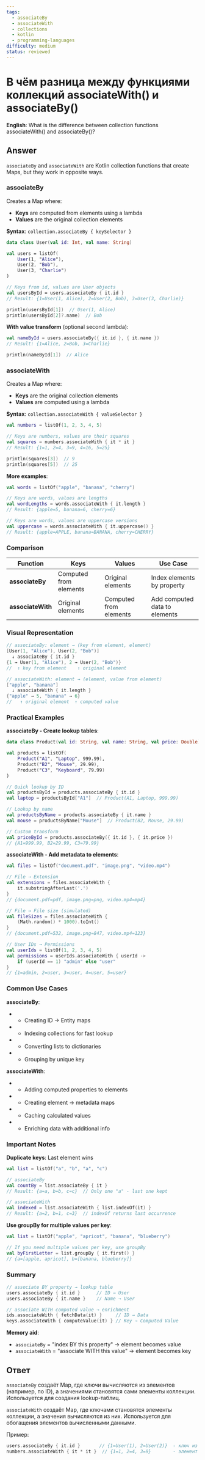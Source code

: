 ```yaml
---
tags:
  - associateBy
  - associateWith
  - collections
  - kotlin
  - programming-languages
difficulty: medium
status: reviewed
---
```


# В чём разница между функциями коллекций associateWith() и associateBy()

**English**: What is the difference between collection functions associateWith() and associateBy()?

## Answer

`associateBy` and `associateWith` are Kotlin collection functions that create Maps, but they work in opposite ways.

### associateBy

Creates a Map where:
- **Keys** are computed from elements using a lambda
- **Values** are the original collection elements

**Syntax**: `collection.associateBy { keySelector }`

```kotlin
data class User(val id: Int, val name: String)

val users = listOf(
    User(1, "Alice"),
    User(2, "Bob"),
    User(3, "Charlie")
)

// Keys from id, values are User objects
val usersById = users.associateBy { it.id }
// Result: {1=User(1, Alice), 2=User(2, Bob), 3=User(3, Charlie)}

println(usersById[1])  // User(1, Alice)
println(usersById[2]?.name)  // Bob
```

**With value transform** (optional second lambda):
```kotlin
val nameById = users.associateBy({ it.id }, { it.name })
// Result: {1=Alice, 2=Bob, 3=Charlie}

println(nameById[1])  // Alice
```

### associateWith

Creates a Map where:
- **Keys** are the original collection elements
- **Values** are computed using a lambda

**Syntax**: `collection.associateWith { valueSelector }`

```kotlin
val numbers = listOf(1, 2, 3, 4, 5)

// Keys are numbers, values are their squares
val squares = numbers.associateWith { it * it }
// Result: {1=1, 2=4, 3=9, 4=16, 5=25}

println(squares[3])  // 9
println(squares[5])  // 25
```

**More examples**:
```kotlin
val words = listOf("apple", "banana", "cherry")

// Keys are words, values are lengths
val wordLengths = words.associateWith { it.length }
// Result: {apple=5, banana=6, cherry=6}

// Keys are words, values are uppercase versions
val uppercase = words.associateWith { it.uppercase() }
// Result: {apple=APPLE, banana=BANANA, cherry=CHERRY}
```

### Comparison

| Function | Keys | Values | Use Case |
|----------|------|--------|----------|
| **associateBy** | Computed from elements | Original elements | Index elements by property |
| **associateWith** | Original elements | Computed from elements | Add computed data to elements |

### Visual Representation

```kotlin
// associateBy: element → (key from element, element)
[User(1, "Alice"), User(2, "Bob")]
  ↓ associateBy { it.id }
{1 → User(1, "Alice"), 2 → User(2, "Bob")}
//  ↑ key from element    ↑ original element

// associateWith: element → (element, value from element)
["apple", "banana"]
  ↓ associateWith { it.length }
{"apple" → 5, "banana" → 6}
//   ↑ original element  ↑ computed value
```

### Practical Examples

**associateBy - Create lookup tables**:
```kotlin
data class Product(val id: String, val name: String, val price: Double)

val products = listOf(
    Product("A1", "Laptop", 999.99),
    Product("B2", "Mouse", 29.99),
    Product("C3", "Keyboard", 79.99)
)

// Quick lookup by ID
val productsById = products.associateBy { it.id }
val laptop = productsById["A1"]  // Product(A1, Laptop, 999.99)

// Lookup by name
val productsByName = products.associateBy { it.name }
val mouse = productsByName["Mouse"]  // Product(B2, Mouse, 29.99)

// Custom transform
val priceById = products.associateBy({ it.id }, { it.price })
// {A1=999.99, B2=29.99, C3=79.99}
```

**associateWith - Add metadata to elements**:
```kotlin
val files = listOf("document.pdf", "image.png", "video.mp4")

// File → Extension
val extensions = files.associateWith {
    it.substringAfterLast('.')
}
// {document.pdf=pdf, image.png=png, video.mp4=mp4}

// File → File size (simulated)
val fileSizes = files.associateWith {
    (Math.random() * 1000).toInt()
}
// {document.pdf=532, image.png=847, video.mp4=123}

// User IDs → Permissions
val userIds = listOf(1, 2, 3, 4, 5)
val permissions = userIds.associateWith { userId ->
    if (userId == 1) "admin" else "user"
}
// {1=admin, 2=user, 3=user, 4=user, 5=user}
```

### Common Use Cases

**associateBy**:
- - Creating ID → Entity maps
- - Indexing collections for fast lookup
- - Converting lists to dictionaries
- - Grouping by unique key

**associateWith**:
- - Adding computed properties to elements
- - Creating element → metadata maps
- - Caching calculated values
- - Enriching data with additional info

### Important Notes

**Duplicate keys**: Last element wins
```kotlin
val list = listOf("a", "b", "a", "c")

// associateBy
val countBy = list.associateBy { it }
// Result: {a=a, b=b, c=c}  // Only one "a" - last one kept

// associateWith
val indexed = list.associateWith { list.indexOf(it) }
// Result: {a=2, b=1, c=3}  // indexOf returns last occurrence
```

**Use groupBy for multiple values per key**:
```kotlin
val list = listOf("apple", "apricot", "banana", "blueberry")

// If you need multiple values per key, use groupBy
val byFirstLetter = list.groupBy { it.first() }
// {a=[apple, apricot], b=[banana, blueberry]}
```

### Summary

```kotlin
// associate BY property → lookup table
users.associateBy { it.id }      // ID → User
users.associateBy { it.name }    // Name → User

// associate WITH computed value → enrichment
ids.associateWith { fetchData(it) }     // ID → Data
keys.associateWith { computeValue(it) } // Key → Computed Value
```

**Memory aid**:
- `associateBy` = "index BY this property" → element becomes value
- `associateWith` = "associate WITH this value" → element becomes key

## Ответ

`associateBy` создаёт Map, где ключи вычисляются из элементов (например, по ID), а значениями становятся сами элементы коллекции. Используется для создания lookup-таблиц.

`associateWith` создаёт Map, где ключами становятся элементы коллекции, а значения вычисляются из них. Используется для обогащения элементов вычисленными данными.

Пример:
```kotlin
users.associateBy { it.id }       // {1=User(1), 2=User(2)}  - ключ из элемента
numbers.associateWith { it * it }  // {1=1, 2=4, 3=9}        - элемент как ключ
```

